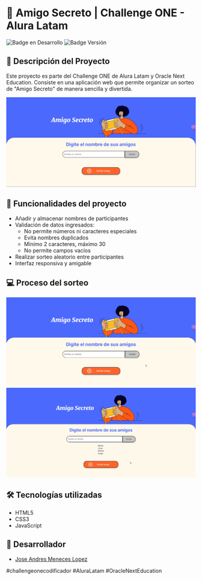 # 🎁 Amigo Secreto | Challenge ONE - Alura Latam

![Badge en Desarrollo](https://img.shields.io/badge/Estado-Finalizado-green)
![Badge Versión](https://img.shields.io/badge/Versión-v1.0.0-blue)

## 📝 Descripción del Proyecto

Este proyecto es parte del Challenge ONE de Alura Latam y Oracle Next Education. Consiste en una aplicación web que permite organizar un sorteo de "Amigo Secreto" de manera sencilla y divertida.

![Vista previa del proyecto](./assets/preview.jpeg)

## 🎯 Funcionalidades del proyecto

- Añadir y almacenar nombres de participantes
- Validación de datos ingresados:
  - No permite números ni caracteres especiales
  - Evita nombres duplicados
  - Mínimo 2 caracteres, máximo 30
  - No permite campos vacíos
- Realizar sorteo aleatorio entre participantes
- Interfaz responsiva y amigable

## 💻 Proceso del sorteo

![Proceso de agregar participante](./assets/agregar.gif)
![Proceso de sorteo](./assets/sorteo.gif)

## 🛠️ Tecnologías utilizadas

- HTML5
- CSS3
- JavaScript

## 👥 Desarrollador

- [Jose Andres Meneces Lopez](https://github.com/Jandres25)

#challengeonecodificador 
#AluraLatam 
#OracleNextEducation

